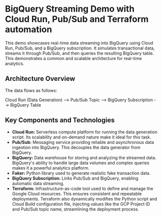 # BigQuery Streaming Demo with Cloud Run, Pub/Sub and Terraform automation

This demo showcases real-time data streaming into BigQuery using Cloud Run, Pub/Sub, and a BigQuery subscription. It simulates transactional data, streams it through Pub/Sub, and then queries the resulting BigQuery table. This demonstrates a common and scalable architecture for real-time analytics.

## Architecture Overview

The data flows as follows:

Cloud Run (Data Generation) --> Pub/Sub Topic --> BigQuery Subscription --> BigQuery Table

## Key Components and Technologies

- **Cloud Run:** Serverless compute platform for running the data generation script. Its scalability and on-demand nature make it ideal for this task.
- **Pub/Sub:** Messaging service providing reliable and asynchronous data ingestion into BigQuery. This decouples the data generator from BigQuery.
- **BigQuery:** Data warehouse for storing and analyzing the streamed data. BigQuery's ability to handle large data volumes and complex queries makes it a powerful analytics platform.
- **Faker:** Python library used to generate realistic fake transaction data.
- **BigQuery Subscription:** Links Pub/Sub and BigQuery, enabling automatic data streaming.
- **Terraform:** Infrastructure-as-code tool used to define and manage the Google Cloud resources. This ensures consistent and repeatable deployments. Terraform also dynamically modifies the Python script and Cloud Build configuration file, injecting values like the GCP Project ID and Pub/Sub topic name, streamlining the deployment process.
